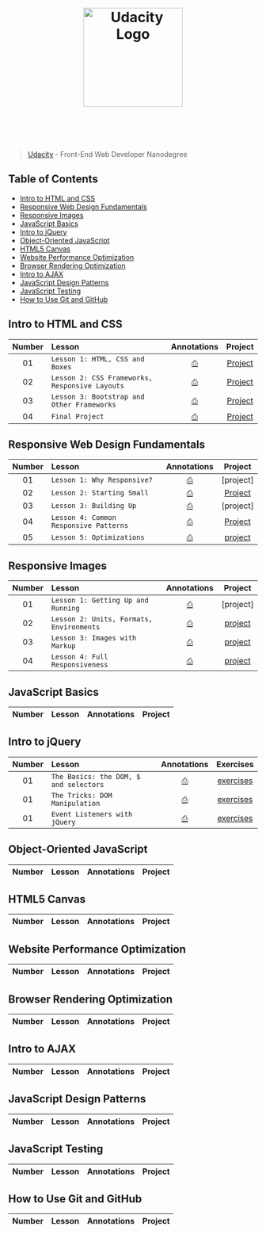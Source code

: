 <h1 align="center">
	<br>
	<img width="200" src="https://upload.wikimedia.org/wikipedia/commons/f/fd/Udacity_Logo.svg" alt="Udacity Logo">
	<br>
	<br>
	<br>
</h1>

> [Udacity](https://www.udacity.com/course/front-end-web-developer-nanodegree--nd001) - Front-End Web Developer Nanodegree

## Table of Contents

- [Intro to HTML and CSS](#intro-to-html-and-css)
- [Responsive Web Design Fundamentals](#responsive-web-design-fundamentals)
- [Responsive Images](#responsive-images)
- [JavaScript Basics](#javascript-basics)
- [Intro to jQuery](#intro-to-jquery)
- [Object-Oriented JavaScript](#object-oriented-javascript)
- [HTML5 Canvas](#html5-canvas)
- [Website Performance Optimization](#website-performance-optimization)
- [Browser Rendering Optimization](#browser-rendering-optimization)
- [Intro to AJAX](#intro-to-ajax)
- [JavaScript Design Patterns](#javascript-design-patterns)
- [JavaScript Testing](#javascript-testing)
- [How to Use Git and GitHub](#how-to-use-git-and-github)

## Intro to HTML and CSS

| Number | Lesson | Annotations | Project |
| :---: | :--- | :---: | :---: |
| 01 | `Lesson 1: HTML, CSS and Boxes` | [⎙]() | [Project](http://felipoliveira.github.io/courses/courses/front-end-web-developer-nanodegree/intro-to-html-css/lesson1-html-and-css-boxes) |
| 02 | `Lesson 2: CSS Frameworks, Responsive Layouts` | [⎙]() | [Project](http://felipoliveira.github.io/courses/courses/front-end-web-developer-nanodegree/intro-to-html-css/lesson2-css-frameworks-responsive-layouts/framework/) |
| 03 | `Lesson 3: Bootstrap and Other Frameworks` | [⎙]() | [Project](http://felipoliveira.github.io/courses/courses/front-end-web-developer-nanodegree/intro-to-html-css/lesson3-bootstrap-and-other-frameworks/) |
| 04 | `Final Project` | [⎙]() | [Project](http://felipoliveira.github.io/courses/courses/front-end-web-developer-nanodegree/intro-to-html-css/final-project/) |

## Responsive Web Design Fundamentals

| Number | Lesson | Annotations | Project |
| :---: | :--- | :---: | :---: |
| 01 | `Lesson 1: Why Responsive?` | [⎙]() | [project] |
| 02 | `Lesson 2: Starting Small` | [⎙]() | [Project](http://felipoliveira.github.io/courses/courses/front-end-web-developer-nanodegree/responsive-web-design-fundamentals/lesson2-starting-small/) |
| 03 | `Lesson 3: Building Up` | [⎙]() | [project] |
| 04 | `Lesson 4: Common Responsive Patterns` | [⎙]() | [Project](http://felipoliveira.github.io/courses/courses/front-end-web-developer-nanodegree/responsive-web-design-fundamentals/lesson4-common-responsive-patterns/) |
| 05 | `Lesson 5: Optimizations` | [⎙]() | [project](http://felipoliveira.github.io/courses/courses/front-end-web-developer-nanodegree/responsive-web-design-fundamentals/lesson5-optimizations/) |

## Responsive Images

| Number | Lesson | Annotations | Project |
| :---: | :--- | :---: | :---: |
| 01 | `Lesson 1: Getting Up and Running` | [⎙]() | [project] |
| 02 | `Lesson 2: Units, Formats, Environments` | [⎙]() | [project](http://felipoliveira.github.io/courses/courses/front-end-web-developer-nanodegree/responsive-images/lesson2-units-formats-environments/prod/) |
| 03 | `Lesson 3: Images with Markup` | [⎙]() | [project](http://felipoliveira.github.io/courses/courses/front-end-web-developer-nanodegree/responsive-images/lesson3-images-with-markup/prod/index.html) |
| 04 | `Lesson 4: Full Responsiveness` | [⎙]() | [project](http://felipoliveira.github.io/courses/courses/front-end-web-developer-nanodegree/responsive-images/lesson4-full-responsiveness/prod/) |

## JavaScript Basics

| Number | Lesson | Annotations | Project |
| :---: | :--- | :---: | :---: |

## Intro to jQuery

| Number | Lesson | Annotations | Exercises |
| :---: | :--- | :---: | :---: |
| 01 | `The Basics: the DOM, $ and selectors`  | [⎙]() | [exercises](/intro-to-jquery/exercises/the-basics/) |
| 01 | `The Tricks: DOM Manipulation` | [⎙]() | [exercises](/intro-to-jquery/exercises/the-tricks/) |
| 01 | `Event Listeners with jQuery` | [⎙]() | [exercises](/intro-to-jquery/exercises/event-listeners/) |

## Object-Oriented JavaScript

| Number | Lesson | Annotations | Project |
| :---: | :--- | :---: | :---: |


## HTML5 Canvas

| Number | Lesson | Annotations | Project |
| :---: | :--- | :---: | :---: |


## Website Performance Optimization

| Number | Lesson | Annotations | Project |
| :---: | :--- | :---: | :---: |


## Browser Rendering Optimization

| Number | Lesson | Annotations | Project |
| :---: | :--- | :---: | :---: |


## Intro to AJAX

| Number | Lesson | Annotations | Project |
| :---: | :--- | :---: | :---: |


## JavaScript Design Patterns

| Number | Lesson | Annotations | Project |
| :---: | :--- | :---: | :---: |


## JavaScript Testing

| Number | Lesson | Annotations | Project |
| :---: | :--- | :---: | :---: |


## How to Use Git and GitHub

| Number | Lesson | Annotations | Project |
| :---: | :--- | :---: | :---: |
